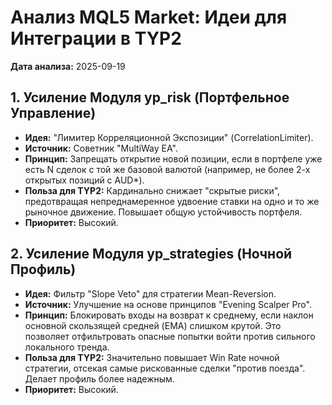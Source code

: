 ﻿# Анализ MQL5 Market: Идеи для Интеграции в TYP2
**Дата анализа:** 2025-09-19

## 1. Усиление Модуля 	yp_risk (Портфельное Управление)
- **Идея:** "Лимитер Корреляционной Экспозиции" (CorrelationLimiter).
- **Источник:** Советник "MultiWay EA".
- **Принцип:** Запрещать открытие новой позиции, если в портфеле уже есть N сделок с той же базовой валютой (например, не более 2-х открытых позиций с AUD*).
- **Польза для TYP2:** Кардинально снижает "скрытые риски", предотвращая непреднамеренное удвоение ставки на одно и то же рыночное движение. Повышает общую устойчивость портфеля.
- **Приоритет:** Высокий.

## 2. Усиление Модуля 	yp_strategies (Ночной Профиль)
- **Идея:** Фильтр "Slope Veto" для стратегии Mean-Reversion.
- **Источник:** Улучшение на основе принципов "Evening Scalper Pro".
- **Принцип:** Блокировать входы на возврат к среднему, если наклон основной скользящей средней (EMA) слишком крутой. Это позволяет отфильтровать опасные попытки войти против сильного локального тренда.
- **Польза для TYP2:** Значительно повышает Win Rate ночной стратегии, отсекая самые рискованные сделки "против поезда". Делает профиль более надежным.
- **Приоритет:** Высокий.
